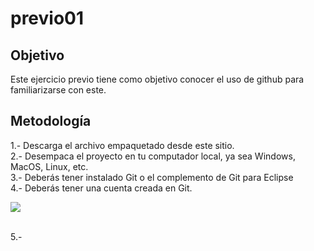 # previo01
## Objetivo
Este ejercicio previo tiene como objetivo conocer el uso de github para familiarizarse con este.
## Metodología
1.- Descarga el archivo empaquetado desde este sitio.</br>
2.- Desempaca el proyecto en tu computador local, ya sea Windows, MacOS, Linux, etc.</br>
3.- Deberás tener instalado Git o el complemento de Git para Eclipse </br>
4.- Deberás tener una cuenta creada en Git.</br>

[![](http://img.youtube.com/vi/RKXk_nc7icg/0.jpg)](https://www.youtube.com/watch?v=RKXk_nc7icg "")

</br>
5.- 

